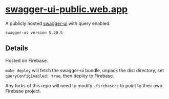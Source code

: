 # <a href="https://swagger-ui-public.web.app" target="_blank" rel="noopener noreferrer">swagger-ui-public.web.app</a>
A publicly hosted [swagger-ui](https://github.com/swagger-api/swagger-ui) with query enabled.

`swagger-ui version 5.20.5`

## Details
Hosted on Firebase.

`make deploy` will fetch the swagger-ui bundle, unpack the dist directory, set `queryConfigEnabled: true`, then deploy to Firebase.

Any forks of this repo will need to modify `.firebaserc` to point to their own Firebase project.
